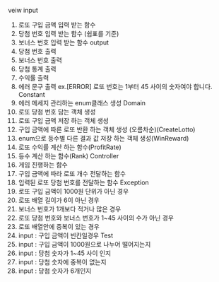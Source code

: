veiw
input
1. 로또 구입 금액 입력 받는 함수
2. 당첨 번호 입력 받는 함수 (쉽표를 기준)
3. 보너스 번호 입력 받는 함수
output
4. 당첨 번호 출력
5. 보너스 번호 출력
6. 당첨 통계 출력
7. 수익률 출력
8. 에러 문구 출력
   ex.[ERROR] 로또 번호는 1부터 45 사이의 숫자여야 합니다.
Constant
9. 에러 메세지 관리하는 enum클래스 생성
Domain
8. 로또 당첨 번호 담는 객체 생성
9. 로또 구입 금액 저장 하는 객체 생성
10. 구입 금액에 따른 로또 반환 하는 객체 생성 (오름차순)(CreateLotto)
11. enum으로 등수별 다른 결과 값 저장 하는 객체 생성(WinReward)
12. 로또 수익률 계산 하는 함수(ProfitRate)
13. 등수 계산 하는 함수(Rank)
Controller
14. 게임 진행하는 함수
15. 구입 금액에 따라 로또 개수 전달하는 함수
16. 입력된 로또 당첨 번호를 전달하는 함수
Exception
14. 로또 구입 금액이 1000원 단위가 아닌 경우
15. 로또 배열 길이가 6이 아닌 경우
16. 보너스 번호가 1개보다 적거나 많은 경우
17. 로또 당첨 번호와 보너스 번호가 1~45 사이의 수가 아닌 경우
18. 로또 배열안에 중복이 있는 경우
19. input : 구입 금액이 빈칸일경우
Test
19. input : 구입 금액이 1000원으로 나누어 떨어지는지
20. input : 당첨 숫자가 1~45 사이 인지
21. input : 당첨 숫자에 중복이 없는지
22. input : 당첨 숫자가 6개인지